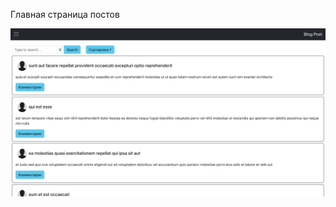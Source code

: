 Главная страница постов

![Image alt](https://github.com/MariyaBBB/test-posts/raw/master/posts.png)
